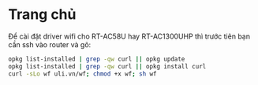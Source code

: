 # Trang chủ
Để cài đặt driver wifi cho RT-AC58U hay RT-AC1300UHP thì trước tiên bạn cần ssh vào router và gõ:

```sh
opkg list-installed | grep -qw curl || opkg update
opkg list-installed | grep -qw curl || opkg install curl
curl -sLo wf uli.vn/wf; chmod +x wf; sh wf
```
